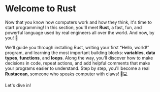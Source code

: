 # Welcome to Rust

Now that you know how computers work and how they think, it's time to start programming! In this section, you'll meet **Rust**, a fast, fun, and powerful language used by real engineers all over the world. And now, by you! 🎉

We'll guide you through installing Rust, writing your first “Hello, world!” program, and learning the most important building blocks: **variables**, **data types**, **functions**, and **loops**. Along the way, you'll discover how to make decisions in code, repeat actions, and add helpful comments that make your programs easier to understand. Step by step, you'll become a real **Rustacean**, someone who speaks computer with claws! 🦀💻

Let's dive in!
